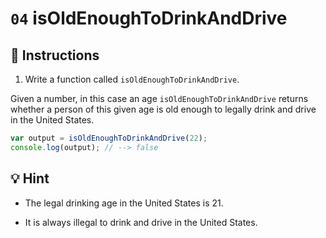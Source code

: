 # `04` isOldEnoughToDrinkAndDrive

## 📝 Instructions

1. Write a function called `isOldEnoughToDrinkAndDrive`.

Given a number, in this case an age `isOldEnoughToDrinkAndDrive` returns whether a person of this given age is old enough to legally drink and drive in the United States.

```Javascript
var output = isOldEnoughToDrinkAndDrive(22);
console.log(output); // --> false
```

## 💡 Hint

+ The legal drinking age in the United States is 21.

+ It is always illegal to drink and drive in the United States.